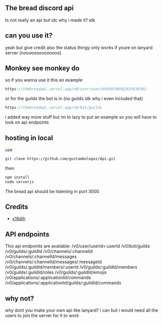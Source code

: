 ## The bread discord api
ts not really an api but idc
why i made it? idk
## can you use it?
yeah but give credit also the status thingy only works if youre on lanyard server (noooooooooooooo)
## Monkey see monkey do
so if you wanna use it this an example

```js
https://thebreadapi.vercel.app/v0/user/userid=958708562035638362
```
or for the guilds the bot is in (no guilds idk why i even included that)
```js
https://thebreadapi.vercel.app/v0/bot/guilds
```
i added way more stuff but im to lazy to put an example so you will have to look on api endpoints
## hosting in local
use 
```bash
git clone https://github.com/gustambolopez/Api.git
```
then
```bash
npm install
node serverjs
```
The bread api should be listening in port 3000
## Credits
- [s16dih](https://github.com/gustambolopez)
## API endpoints
This api endpoints are available:
/v0/user/userid=:userId
/v0/bot/guilds
/v0/guilds/:guildId
/v0/channels/:channelId
/v0/channels/:channelId/messages
/v0/channels/:channelId/messages/:messageId
/v0/guilds/:guildId/members/:userId
/v0/guilds/:guildId/members
/v0/guilds/:guildId/roles
/v0/guilds/:guildId/emojis
/v0/applications/:applicationId/commands
/v0/applications/:applicationId/guilds/:guildId/commands

## why not?
why dont you make your own api like lanyard? i can but i would need all the users to join the server for it to work 
